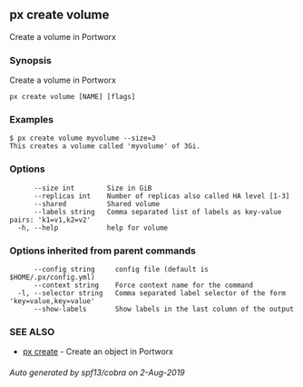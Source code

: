 ## px create volume

Create a volume in Portworx

### Synopsis

Create a volume in Portworx

```
px create volume [NAME] [flags]
```

### Examples

```
$ px create volume myvolume --size=3
This creates a volume called 'myvolume' of 3Gi.
```

### Options

```
      --size int        Size in GiB
      --replicas int    Number of replicas also called HA level [1-3]
      --shared          Shared volume
      --labels string   Comma separated list of labels as key-value pairs: 'k1=v1,k2=v2'
  -h, --help            help for volume
```

### Options inherited from parent commands

```
      --config string     config file (default is $HOME/.px/config.yml)
      --context string    Force context name for the command
  -l, --selector string   Comma separated label selector of the form 'key=value,key=value'
      --show-labels       Show labels in the last column of the output
```

### SEE ALSO

* [px create](px_create.md)	 - Create an object in Portworx

###### Auto generated by spf13/cobra on 2-Aug-2019
